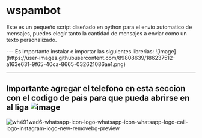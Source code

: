 # <h1> wspambot
<p> Este es un pequeño script diseñado en python para el envio automatico de mensajes, puedes elegir tanto la cantidad de mensajes a enviar como un texto personalizado.<p> 
---
Es importante instalar e importar las siguientes librerias:
![image](https://user-images.githubusercontent.com/89808639/186237512-a163e631-9f65-40ca-8665-032621086ae1.png)

---
Importante agregar el telefono en esta seccion con el codigo de pais para que pueda abrirse en al liga
![image](https://user-images.githubusercontent.com/89808639/186236368-29502485-aad3-4a36-bae9-acf6e5921e60.png)
---

![wh491wad6-whatsapp-icon-logo-whatsapp-icon-whatsapp-logo-call-logo-instagram-logo-new-removebg-preview](https://user-images.githubusercontent.com/89808639/186237280-36c5e3ac-30c6-4664-92bb-8b60b58a4695.png)



